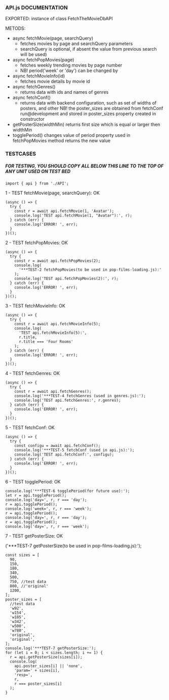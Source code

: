 ### API.js DOCUMENTATION 

EXPORTED:  instance of class FetchTheMovieDbAPI
  
METODS:

- async fetchMovie(page, searchQuery)
    - fetches movies by page and searchQuery parameters
    - searchQuery is optional, if absent the value from previous search will be used)
- async fetchPopMovies(page)
    - fetches weekly trending movies by page number
    - NB! period('week' or 'day') can be changed by
- async fetchMovieInfo(id)
    - fetches movie details by movie id
- async fetchGenres()
    - returns data with ids and names of genres
- async fetchConf()
    - returns data with backend configuration, such as set of widths of posters, and other NB! the poster_sizes are obtained from fetchConf run@development and stored in poster_sizes property created in constructor
- getPosterSize(widthMin)
    returns first size which is equal or larger then widthMin
- togglePeriod()
    changes value of period property used in fetchPopMovies method
    returns the new value

### TESTCASES

##### FOR TESTING, YOU SHOULD COPY ALL BELOW THIS LINE TO THE TOP OF ANY UNIT USED ON TEST BED

```
import { api } from './API';
```
1 - TEST fetchMovie(page, searchQuery): OK 

```
(async () => {
  try {
    const r = await api.fetchMovie(1, 'Avatar');
    console.log('TEST api.fetchMovie(1, "Avatar"):', r);
  } catch (err) {
    console.log('ERROR! ', err);
  }
})();
```

2 - TEST fetchPopMovies: OK

```
(async () => {
  try {
    const r = await api.fetchPopMovies(2);
    console.log(
      '***TEST-2 fetchPopMovies(to be used in pop-films-loading.js):'
    );
    console.log('TEST api.fetchPopMovies(2):', r);
  } catch (err) {
    console.log('ERROR! ', err);
  }
})();
```

3 - TEST fetchMovieInfo: OK

```
(async () => {
  try {
    const r = await api.fetchMovieInfo(5);
    console.log(
      'TEST api.fetchMovieInfo(5):',
      r.title,
      r.title === 'Four Rooms'
    );
  } catch (err) {
    console.log('ERROR! ', err);
  }
})();
```

4 - TEST fetchGenres: OK

```
(async () => {
  try {
    const r = await api.fetchGenres();
    console.log('***TEST-4 fetchGenres (used in genres.js):');
    console.log('TEST api.fetchGenres:', r.genres);
  } catch (err) {
    console.log('ERROR! ', err);
  }
})();
```

5 - TEST fetchConf: OK

```
(async () => {
  try {
    const configu = await api.fetchConf();
    console.log('***TEST-5 fetchConf (used in api.js):');
    console.log('TEST api.fetchConf:', configu);
  } catch (err) {
    console.log('ERROR! ', err);
  }
})();
```

6 - TEST togglePeriod: OK

```
console.log('***TEST-6 togglePeriod(for future use):');
let r = api.togglePeriod();
console.log('day=', r, r === 'day');
r = api.togglePeriod();
console.log('week=', r, r === 'week');
r = api.togglePeriod();
console.log('day=', r, r === 'day');
r = api.togglePeriod();
console.log('day=', r, r === 'week');
```

7 - TEST getPosterSize: OK

('***TEST-7 getPosterSize(to be used in pop-films-loading.js):');

```
const sizes = [
  90,
  150,
  180,
  340,
  500,
  750, //test data
  800, //'original'
  1200,
];
poster_sizes = [
  //test data
  'w92',
  'w154',
  'w185',
  'w342',
  'w500',
  'w780',
  'original',
  'original',
];
console.log('***TEST-7 getPosterSize:');
for (let i = 0; i < sizes.length; i += 1) {
  r = api.getPosterSize(sizes[i]);
  console.log(
    api.poster_sizes[i] || 'none',
    'param=' + sizes[i],
    'resp=',
    r,
    r === poster_sizes[i]
  );
}
```
